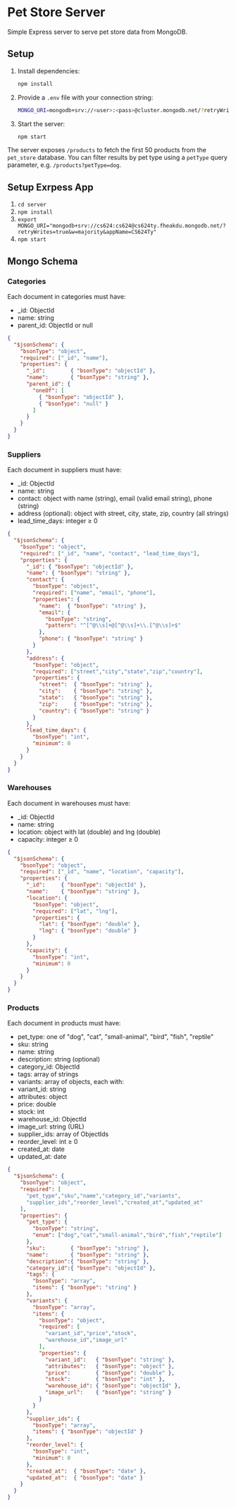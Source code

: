 # Pet Store Server

Simple Express server to serve pet store data from MongoDB.

## Setup

1. Install dependencies:

   ```bash
   npm install
   ```

2. Provide a `.env` file with your connection string:

   ```bash
   MONGO_URI=mongodb+srv://<user>:<pass>@cluster.mongodb.net/?retryWrites=true&w=majority
   ```

3. Start the server:

   ```bash
   npm start
   ```

The server exposes `/products` to fetch the first 50 products from the `pet_store` database.
You can filter results by pet type using a `petType` query parameter, e.g. `/products?petType=dog`.

## Setup Exrpess App

1. `cd server`
2. `npm install`
3. `export MONGO_URI="mongodb+srv://cs624:cs624@cs624ty.fheakdu.mongodb.net/?retryWrites=true&w=majority&appName=CS624Ty"`
4. `npm start`

## Mongo Schema

### Categories

Each document in categories must have:

- _id: ObjectId
- name: string
- parent_id: ObjectId or null

```JSON
{
  "$jsonSchema": {
    "bsonType": "object",
    "required": ["_id", "name"],
    "properties": {
      "_id":        { "bsonType": "objectId" },
      "name":       { "bsonType": "string" },
      "parent_id": {
        "oneOf": [
          { "bsonType": "objectId" },
          { "bsonType": "null" }
        ]
      }
    }
  }
}
```

### Suppliers

Each document in suppliers must have:

- _id: ObjectId
- name: string
- contact: object with name (string), email (valid email string), phone (string)
- address (optional): object with street, city, state, zip, country (all strings)
- lead_time_days: integer ≥ 0

```JSON
{
  "$jsonSchema": {
    "bsonType": "object",
    "required": ["_id", "name", "contact", "lead_time_days"],
    "properties": {
      "_id": { "bsonType": "objectId" },
      "name": { "bsonType": "string" },
      "contact": {
        "bsonType": "object",
        "required": ["name", "email", "phone"],
        "properties": {
          "name":  { "bsonType": "string" },
          "email": {
            "bsonType": "string",
            "pattern": "^[^@\\s]+@[^@\\s]+\\.[^@\\s]+$"
          },
          "phone": { "bsonType": "string" }
        }
      },
      "address": {
        "bsonType": "object",
        "required": ["street","city","state","zip","country"],
        "properties": {
          "street":  { "bsonType": "string" },
          "city":    { "bsonType": "string" },
          "state":   { "bsonType": "string" },
          "zip":     { "bsonType": "string" },
          "country": { "bsonType": "string" }
        }
      },
      "lead_time_days": {
        "bsonType": "int",
        "minimum": 0
      }
    }
  }
}
```

### Warehouses

Each document in warehouses must have:

- _id: ObjectId
- name: string
- location: object with lat (double) and lng (double)
- capacity: integer ≥ 0

```JSON
{
  "$jsonSchema": {
    "bsonType": "object",
    "required": ["_id", "name", "location", "capacity"],
    "properties": {
      "_id":     { "bsonType": "objectId" },
      "name":    { "bsonType": "string" },
      "location": {
        "bsonType": "object",
        "required": ["lat", "lng"],
        "properties": {
          "lat": { "bsonType": "double" },
          "lng": { "bsonType": "double" }
        }
      },
      "capacity": {
        "bsonType": "int",
        "minimum": 0
      }
    }
  }
}
```

### Products

Each document in products must have:

- pet_type: one of "dog", "cat", "small-animal", "bird", "fish", "reptile"
- sku: string
- name: string
- description: string (optional)
- category_id: ObjectId
- tags: array of strings
- variants: array of objects, each with:
- variant_id: string
- attributes: object
- price: double
- stock: int
- warehouse_id: ObjectId
- image_url: string (URL)
- supplier_ids: array of ObjectIds
- reorder_level: int ≥ 0
- created_at: date
- updated_at: date

```JSON
{
  "$jsonSchema": {
    "bsonType": "object",
    "required": [
      "pet_type","sku","name","category_id","variants",
      "supplier_ids","reorder_level","created_at","updated_at"
    ],
    "properties": {
      "pet_type": {
        "bsonType": "string",
        "enum": ["dog","cat","small-animal","bird","fish","reptile"]
      },
      "sku":        { "bsonType": "string" },
      "name":       { "bsonType": "string" },
      "description":{ "bsonType": "string" },
      "category_id":{ "bsonType": "objectId" },
      "tags": {
        "bsonType": "array",
        "items": { "bsonType": "string" }
      },
      "variants": {
        "bsonType": "array",
        "items": {
          "bsonType": "object",
          "required": [
            "variant_id","price","stock",
            "warehouse_id","image_url"
          ],
          "properties": {
            "variant_id":   { "bsonType": "string" },
            "attributes":   { "bsonType": "object" },
            "price":        { "bsonType": "double" },
            "stock":        { "bsonType": "int" },
            "warehouse_id": { "bsonType": "objectId" },
            "image_url":    { "bsonType": "string" }
          }
        }
      },
      "supplier_ids": {
        "bsonType": "array",
        "items": { "bsonType": "objectId" }
      },
      "reorder_level": {
        "bsonType": "int",
        "minimum": 0
      },
      "created_at":  { "bsonType": "date" },
      "updated_at":  { "bsonType": "date" }
    }
  }
}
```
